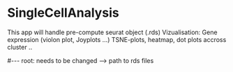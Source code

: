 # SingleCellAnalysis

This app will handle pre-compute seurat object (.rds)
Vizualisation: Gene expression (violon plot, Joyplots ...)
TSNE-plots, heatmap, dot plots accross cluster ..

#--- 
root: needs to be changed --> path to rds files 

